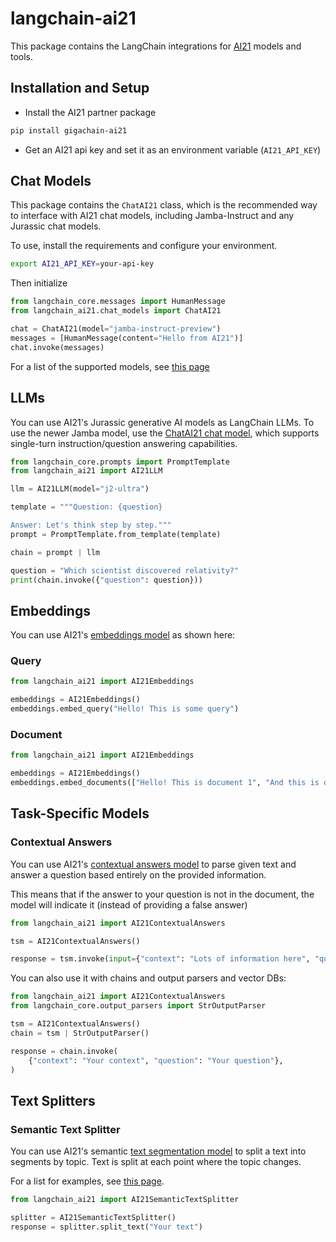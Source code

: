 # langchain-ai21

This package contains the LangChain integrations for [AI21](https://docs.ai21.com/) models and tools.

## Installation and Setup

- Install the AI21 partner package
```bash
pip install gigachain-ai21
```
- Get an AI21 api key and set it as an environment variable (`AI21_API_KEY`)


## Chat Models

This package contains the `ChatAI21` class, which is the recommended way to interface with AI21 chat models, including Jamba-Instruct
and any Jurassic chat models.

To use, install the requirements and configure your environment.

```bash
export AI21_API_KEY=your-api-key
```

Then initialize

```python
from langchain_core.messages import HumanMessage
from langchain_ai21.chat_models import ChatAI21

chat = ChatAI21(model="jamba-instruct-preview")
messages = [HumanMessage(content="Hello from AI21")]
chat.invoke(messages)
```

For a list of the supported models, see [this page](https://docs.ai21.com/reference/python-sdk#chat)

## LLMs
You can use AI21's Jurassic generative AI models as LangChain LLMs.
To use the newer Jamba model, use the [ChatAI21 chat model](#chat-models), which
supports single-turn instruction/question answering capabilities.

```python
from langchain_core.prompts import PromptTemplate
from langchain_ai21 import AI21LLM

llm = AI21LLM(model="j2-ultra")

template = """Question: {question}

Answer: Let's think step by step."""
prompt = PromptTemplate.from_template(template)

chain = prompt | llm

question = "Which scientist discovered relativity?"
print(chain.invoke({"question": question}))
```

## Embeddings

You can use AI21's [embeddings model](https://docs.ai21.com/reference/embeddings-ref) as shown here:

### Query

```python
from langchain_ai21 import AI21Embeddings

embeddings = AI21Embeddings()
embeddings.embed_query("Hello! This is some query")
```

### Document

```python
from langchain_ai21 import AI21Embeddings

embeddings = AI21Embeddings()
embeddings.embed_documents(["Hello! This is document 1", "And this is document 2!"])
```

## Task-Specific Models

### Contextual Answers

You can use AI21's [contextual answers model](https://docs.ai21.com/reference/contextual-answers-ref) to parse
given text and answer a question based entirely on the provided information.

This means that if the answer to your question is not in the document,
the model will indicate it (instead of providing a false answer)

```python
from langchain_ai21 import AI21ContextualAnswers

tsm = AI21ContextualAnswers()

response = tsm.invoke(input={"context": "Lots of information here", "question": "Your question about the context"})
```
You can also use it with chains and output parsers and vector DBs:
```python
from langchain_ai21 import AI21ContextualAnswers
from langchain_core.output_parsers import StrOutputParser

tsm = AI21ContextualAnswers()
chain = tsm | StrOutputParser()

response = chain.invoke(
    {"context": "Your context", "question": "Your question"},
)
```

## Text Splitters

### Semantic Text Splitter

You can use AI21's semantic [text segmentation model](https://docs.ai21.com/reference/text-segmentation-ref) to split a text into segments by topic.
Text is split at each point where the topic changes.

For a list for examples, see [this page](https://github.com/langchain-ai/langchain/blob/master/docs/docs/modules/data_connection/document_transformers/semantic_text_splitter.ipynb).

```python
from langchain_ai21 import AI21SemanticTextSplitter

splitter = AI21SemanticTextSplitter()
response = splitter.split_text("Your text")
```
